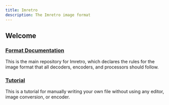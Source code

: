 ```yaml
---
title: Imretro
description: The Imretro image format
---
```


## Welcome

### [Format Documentation](https://github.com/imretro/imretro)

This is the main repository for Imretro, which declares the rules
for the image format that all decoders, encoders, and processors
should follow.

### [Tutorial](./tutorial)

This is a tutorial for manually writing your own file without
using any editor, image conversion, or encoder.
